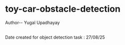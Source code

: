 # toy-car-obstacle-detection
Author-- Yugal Upadhayay

<br>
Date created for object detection task : 27/08/25
